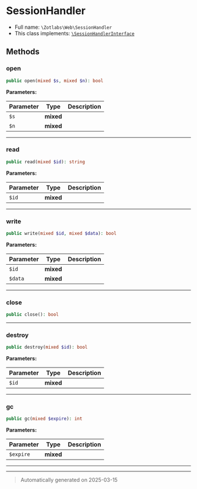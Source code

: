 
# SessionHandler





* Full name: `\Zotlabs\Web\SessionHandler`
* This class implements:
[`\SessionHandlerInterface`](../../SessionHandlerInterface.md)




## Methods


### open



```php
public open(mixed $s, mixed $n): bool
```








**Parameters:**

| Parameter | Type | Description |
|-----------|------|-------------|
| `$s` | **mixed** |  |
| `$n` | **mixed** |  |





***

### read



```php
public read(mixed $id): string
```








**Parameters:**

| Parameter | Type | Description |
|-----------|------|-------------|
| `$id` | **mixed** |  |





***

### write



```php
public write(mixed $id, mixed $data): bool
```








**Parameters:**

| Parameter | Type | Description |
|-----------|------|-------------|
| `$id` | **mixed** |  |
| `$data` | **mixed** |  |





***

### close



```php
public close(): bool
```












***

### destroy



```php
public destroy(mixed $id): bool
```








**Parameters:**

| Parameter | Type | Description |
|-----------|------|-------------|
| `$id` | **mixed** |  |





***

### gc



```php
public gc(mixed $expire): int
```








**Parameters:**

| Parameter | Type | Description |
|-----------|------|-------------|
| `$expire` | **mixed** |  |





***


***
> Automatically generated on 2025-03-15
